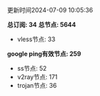 更新时间2024-07-09 10:05:36

**总订阅: 34**
**总节点: 5644**
- vless节点: 33

**google ping有效节点: 259**
- ss节点: 52
- v2ray节点: 171
- trojan节点: 36
